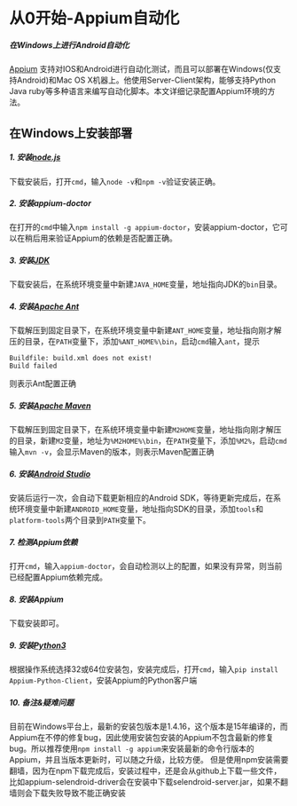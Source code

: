 # 从0开始-Appium自动化

##### 在Windows上进行Android自动化

[Appium](https://github.com/appium/appium)
支持对IOS和Android进行自动化测试，而且可以部署在Windows(仅支持Android)和Mac OS X机器上。他使用Server-Client架构，能够支持Python Java ruby等多种语言来编写自动化脚本。本文详细记录配置Appium环境的方法。

## 在Windows上安装部署

##### 1. 安装[node.js](https://nodejs.org/en/download/)
下载安装后，打开`cmd`，输入`node -v`和`npm -v`验证安装正确。
##### 2. 安装appium-doctor
在打开的`cmd`中输入`npm install -g appium-doctor`，安装appium-doctor，它可以在稍后用来验证Appium的依赖是否配置正确。
##### 3. 安装[JDK](http://www.oracle.com/technetwork/java/javase/downloads/index.html)
下载安装后，在系统环境变量中新建`JAVA_HOME`变量，地址指向JDK的`bin`目录。
##### 4. 安装[Apache Ant](http://ant.apache.org/bindownload.cgi)
下载解压到固定目录下，在系统环境变量中新建`ANT_HOME`变量，地址指向刚才解压的目录，在`PATH`变量下，添加`%ANT_HOME%\bin`，启动`cmd`输入`ant`，提示
```
Buildfile: build.xml does not exist!
Build failed
```
则表示Ant配置正确
##### 5. 安装[Apache Maven](http://maven.apache.org/download.cgi)
下载解压到固定目录下，在系统环境变量中新建`M2HOME`变量，地址指向刚才解压的目录，新建`M2`变量，地址为`%M2HOME%\bin`，在`PATH`变量下，添加`%M2%`，启动`cmd`输入`mvn -v`，会显示Maven的版本，则表示Maven配置正确
##### 6. 安装[Android Studio](https://developer.android.com/studio/index.html)
安装后运行一次，会自动下载更新相应的Android SDK，等待更新完成后，在系统环境变量中新建`ANDROID_HOME`变量，地址指向SDK的目录，添加`tools`和`platform-tools`两个目录到`PATH`变量下。
##### 7. 检测Appium依赖
打开`cmd`，输入`appium-doctor`，会自动检测以上的配置，如果没有异常，则当前已经配置Appium依赖完成。
##### 8. 安装Appium
下载安装即可。
##### 9. 安装[Python3](https://www.python.org/downloads/windows/)
根据操作系统选择32或64位安装包，安装完成后，打开`cmd`，输入`pip install Appium-Python-Client`，安装Appium的Python客户端
##### 10. 备注&疑难问题
目前在Windows平台上，最新的安装包版本是1.4.16，这个版本是15年编译的，而Appium在不停的修复bug，因此使用安装包安装的Appium不包含最新的修复bug。所以推荐使用`npm install -g appium`来安装最新的命令行版本的Appium，并且当版本更新时，可以随之升级，比较方便。
但是使用npm安装需要翻墙，因为在npm下载完成后，安装过程中，还是会从github上下载一些文件，比如appium-selendroid-driver会在安装中下载selendroid-server.jar，如果不翻墙则会下载失败导致不能正确安装
